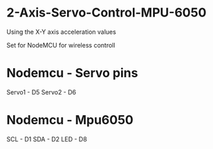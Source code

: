 # 2-Axis-Servo-Control-MPU-6050

Using the X-Y  axis acceleration values

Set for NodeMCU for wireless controll

# Nodemcu - Servo pins
Servo1 - D5
Servo2 - D6

# Nodemcu -  Mpu6050
SCL - D1
SDA - D2
LED - D8
